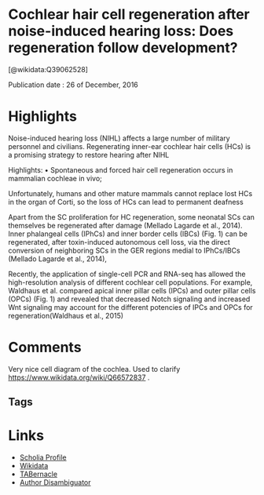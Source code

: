 
Cochlear hair cell regeneration after noise-induced hearing loss: Does regeneration follow development?
=======================================================================================================
  
  [@wikidata:Q39062528]  
  
Publication date : 26 of December, 2016  

# Highlights

Noise-induced hearing loss (NIHL) affects a large number of military personnel and civilians. Regenerating inner-ear cochlear hair cells (HCs) is a promising strategy to restore hearing after NIHL

Highlights: •    Spontaneous and forced hair cell regeneration occurs in mammalian cochleae in vivo; 

Unfortunately, humans and other mature mammals cannot replace lost HCs in the organ of Corti, so the loss of HCs can lead to permanent deafness


Apart from the SC proliferation for HC regeneration, some neonatal SCs can themselves be regenerated after damage (Mellado Lagarde et al., 2014). Inner phalangeal cells (IPhCs) and inner border cells (IBCs) (Fig. 1) can be regenerated, after toxin-induced autonomous cell loss, 
via the direct conversion of neighboring SCs in the GER regions medial to IPhCs/IBCs (Mellado Lagarde et al., 2014), 

Recently, the application of single-cell PCR and RNA-seq has allowed the high-resolution analysis of different cochlear cell populations. For example, Waldhaus et al. compared apical inner pillar cells (IPCs) and outer pillar cells (OPCs) (Fig. 1) and revealed that decreased Notch signaling and increased Wnt signaling may account for the different potencies of IPCs and OPCs for regeneration(Waldhaus et al., 2015)

# Comments
Very nice cell diagram of the cochlea. Used to clarify https://www.wikidata.org/wiki/Q66572837 .

## Tags

# Links
  
 * [Scholia Profile](https://scholia.toolforge.org/work/Q39062528)  
 * [Wikidata](https://www.wikidata.org/wiki/Q39062528)  
 * [TABernacle](https://tabernacle.toolforge.org/?#/tab/manual/Q39062528/P921%3BP4510)  
 * [Author Disambiguator](https://author-disambiguator.toolforge.org/work_item_oauth.php?id=Q39062528&batch_id=&match=1&author_list_id=&doit=Get+author+links+for+work)  
